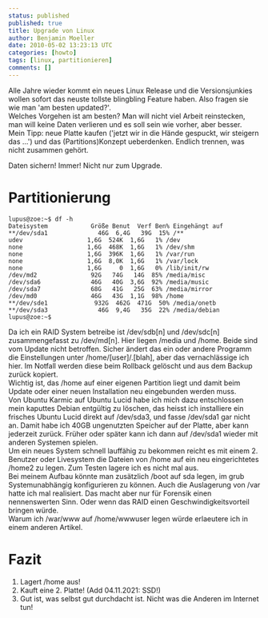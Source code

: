 ```yaml
---
status: published
published: true
title: Upgrade von Linux
author: Benjamin Moeller
date: 2010-05-02 13:23:13 UTC
categories: [howto]
tags: [linux, partitionieren]
comments: []
---
```


Alle Jahre wieder kommt ein neues Linux Release und die Versionsjunkies wollen sofort das neuste tollste blingbling Feature haben. Also fragen sie wie man 'am besten updated?'.  
Welches Vorgehen ist am besten? Man will nicht viel Arbeit reinstecken, man will keine Daten verlieren und es soll sein wie vorher, aber besser.  
Mein Tipp: neue Platte kaufen ('jetzt wir in die Hände gespuckt, wir steigern das ...') und das (Partitions)Konzept ueberdenken. Endlich trennen, was nicht zusammen gehört.  

Daten sichern! Immer! Nicht nur zum Upgrade.  

# Partitionierung

```
lupus@zoe:~$ df -h  
Dateisystem            Größe Benut  Verf Ben% Eingehängt auf  
**/dev/sda1              46G  6,4G   39G  15% /**  
udev                  1,6G  524K  1,6G   1% /dev  
none                  1,6G  468K  1,6G   1% /dev/shm  
none                  1,6G  396K  1,6G   1% /var/run  
none                  1,6G  8,0K  1,6G   1% /var/lock  
none                  1,6G     0  1,6G   0% /lib/init/rw  
/dev/md2               92G   74G   14G  85% /media/misc  
/dev/sda6              46G   40G  3,6G  92% /media/music  
/dev/sda7              68G   41G   25G  63% /media/mirror  
/dev/md0               46G   43G  1,1G  98% /home  
**/dev/sde1             932G  462G  471G  50% /media/onetb  
**/dev/sda3              46G  9,4G   35G  22% /media/debian  
lupus@zoe:~$  
```

Da ich ein RAID System betreibe ist /dev/sdb[n] und /dev/sdc[n] zusammengefasst zu /dev/md[n]. Hier liegen /media und /home. Beide sind vom Update nicht betroffen. Sicher ändert das ein oder andere Programm die Einstellungen unter /home/[user]/.[blah], aber das vernachlässige ich hier. Im Notfall werden diese beim Rollback gelöscht und aus dem Backup zurück kopiert.  
Wichtig ist, das /home auf einer eigenen Partition liegt und damit beim Update oder einer neuen Installation neu eingebunden werden muss.  
Von Ubuntu Karmic auf Ubuntu Lucid habe ich mich dazu entschlossen mein kaputtes Debian entgültig zu löschen, das heisst ich installiere ein frisches Ubuntu Lucid direkt auf /dev/sda3, und fasse /dev/sda1 gar nicht an. Damit habe ich 40GB ungenutzten Speicher auf der Platte, aber kann jederzeit zurück. Früher oder später kann ich dann auf /dev/sda1 wieder mit anderen Systemen spielen.  
Um ein neues System schnell lauffähig zu bekommen reicht es mit einem 2. Benutzer oder Livesystem die Dateien von /home auf ein neu eingerichtetes /home2 zu legen. Zum Testen lagere ich es nicht mal aus.  
Bei meinem Aufbau könnte man zusätzlich /boot auf sda legen, im grub Systemunabhängig konfigurieren zu können. Auch die Auslagerung von /var hatte ich mal realisiert. Das macht aber nur für Forensik einen nennenswerten Sinn. Oder wenn das RAID einen Geschwindigkeitsvorteil bringen würde.  
Warum ich /war/www auf /home/wwwuser legen würde erlaeutere ich in einem anderen Artikel.  

# Fazit  

1. Lagert /home aus!  
2. Kauft eine 2. Platte! (Add 04.11.2021: SSD!)  
3. Gut ist, was selbst gut durchdacht ist. Nicht was die Anderen im Internet tun!  


